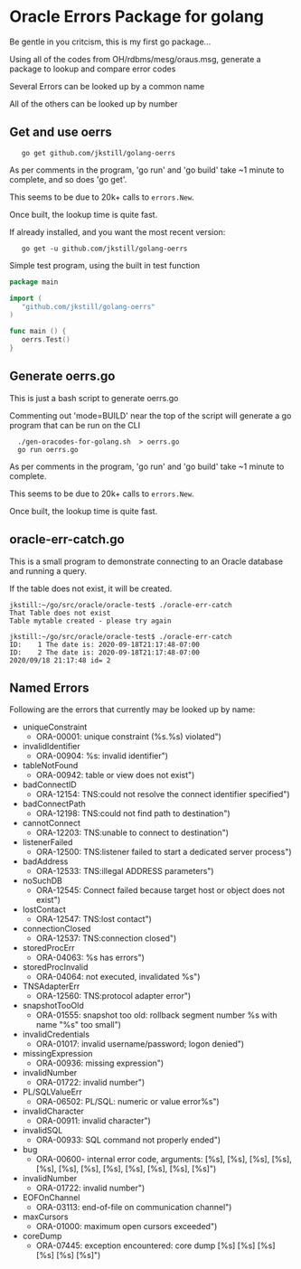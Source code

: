 
Oracle Errors Package for golang
================================

Be gentle in you critcism, this is my first go package...

Using all of the codes from OH/rdbms/mesg/oraus.msg, generate a package to lookup and compare error codes

Several Errors can be looked up by a common name

All of the others can be looked up by number

## Get and use oerrs

```text
   go get github.com/jkstill/golang-oerrs
```

As per comments in the program, 'go run' and 'go build' take ~1 minute to complete, and so does 'go get'.

This seems to be due to 20k+ calls to `errors.New`.

Once built, the lookup time is quite fast.

If already installed, and you want the most recent version:

```text
   go get -u github.com/jkstill/golang-oerrs
```

Simple test program, using the built in test function

```go
package main

import (
   "github.com/jkstill/golang-oerrs"
)

func main () {
   oerrs.Test()
}
```

## Generate oerrs.go

This is just a bash script to generate oerrs.go

Commenting out 'mode=BUILD' near the top of the script will generate a go program that can be run on the CLI

```text
  ./gen-oracodes-for-golang.sh  > oerrs.go
  go run oerrs.go
```

As per comments in the program, 'go run' and 'go build' take ~1 minute to complete.

This seems to be due to 20k+ calls to `errors.New`.

Once built, the lookup time is quite fast.

## oracle-err-catch.go

This is a small program to demonstrate connecting to an Oracle database and running a query.

If the table does not exist, it will be created.

```text
jkstill:~/go/src/oracle/oracle-test$ ./oracle-err-catch 
That Table does not exist
Table mytable created - please try again

jkstill:~/go/src/oracle/oracle-test$ ./oracle-err-catch 
ID:    1 The date is: 2020-09-18T21:17:48-07:00
ID:    2 The date is: 2020-09-18T21:17:48-07:00
2020/09/18 21:17:48 id= 2
```
 
## Named Errors

Following are the errors that currently may be looked up by name:

- uniqueConstraint
	- ORA-00001: unique constraint (%s.%s) violated")
- invalidIdentifier
	- ORA-00904: %s: invalid identifier")
- tableNotFound
	- ORA-00942: table or view does not exist")
- badConnectID
	- ORA-12154: TNS:could not resolve the connect identifier specified")
- badConnectPath
	- ORA-12198: TNS:could not find path to destination")
- cannotConnect
	- ORA-12203: TNS:unable to connect to destination")
- listenerFailed
	- ORA-12500: TNS:listener failed to start a dedicated server process")
- badAddress
	- ORA-12533: TNS:illegal ADDRESS parameters")
- noSuchDB
	- ORA-12545: Connect failed because target host or object does not exist")
- lostContact
	- ORA-12547: TNS:lost contact")
- connectionClosed
	- ORA-12537: TNS:connection closed")
- storedProcErr
	- ORA-04063: %s has errors")
- storedProcInvalid
	- ORA-04064: not executed, invalidated %s")
- TNSAdapterErr
	- ORA-12560: TNS:protocol adapter error")
- snapshotTooOld
	- ORA-01555: snapshot too old: rollback segment number %s with name \"%s\" too small")
- invalidCredentials
	- ORA-01017: invalid username/password; logon denied")
- missingExpression
	- ORA-00936: missing expression")
- invalidNumber
	- ORA-01722: invalid number")
- PL/SQLValueErr
	- ORA-06502: PL/SQL: numeric or value error%s")
- invalidCharacter
	- ORA-00911: invalid character")
- invalidSQL
	- ORA-00933: SQL command not properly ended")
- bug
	- ORA-00600- internal error code, arguments: [%s], [%s], [%s], [%s], [%s], [%s], [%s], [%s], [%s], [%s], [%s], [%s]")
- invalidNumber
	- ORA-01722: invalid number")
- EOFOnChannel
	- ORA-03113: end-of-file on communication channel")
- maxCursors
	- ORA-01000: maximum open cursors exceeded")
- coreDump
	- ORA-07445: exception encountered: core dump [%s] [%s] [%s] [%s] [%s] [%s]")

